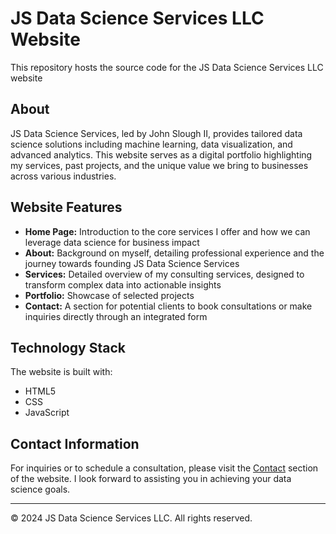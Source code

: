 # JS Data Science Services LLC Website

This repository hosts the source code for the JS Data Science Services LLC website

## About

JS Data Science Services, led by John Slough II, provides tailored data science solutions including machine learning, data visualization, and advanced analytics. This website serves as a digital portfolio highlighting my services, past projects, and the unique value we bring to businesses across various industries.

## Website Features

- **Home Page:** Introduction to the core services I offer and how we can leverage data science for business impact
- **About:** Background on myself, detailing professional experience and the journey towards founding JS Data Science Services
- **Services:** Detailed overview of my consulting services, designed to transform complex data into actionable insights
- **Portfolio:** Showcase of selected projects
- **Contact:** A section for potential clients to book consultations or make inquiries directly through an integrated form

## Technology Stack

The website is built with:
- HTML5
- CSS
- JavaScript

## Contact Information

For inquiries or to schedule a consultation, please visit the [Contact](https://sloughje.github.io/#contact-landing) section of the website. I look forward to assisting you in achieving your data science goals.

---

© 2024 JS Data Science Services LLC. All rights reserved.
